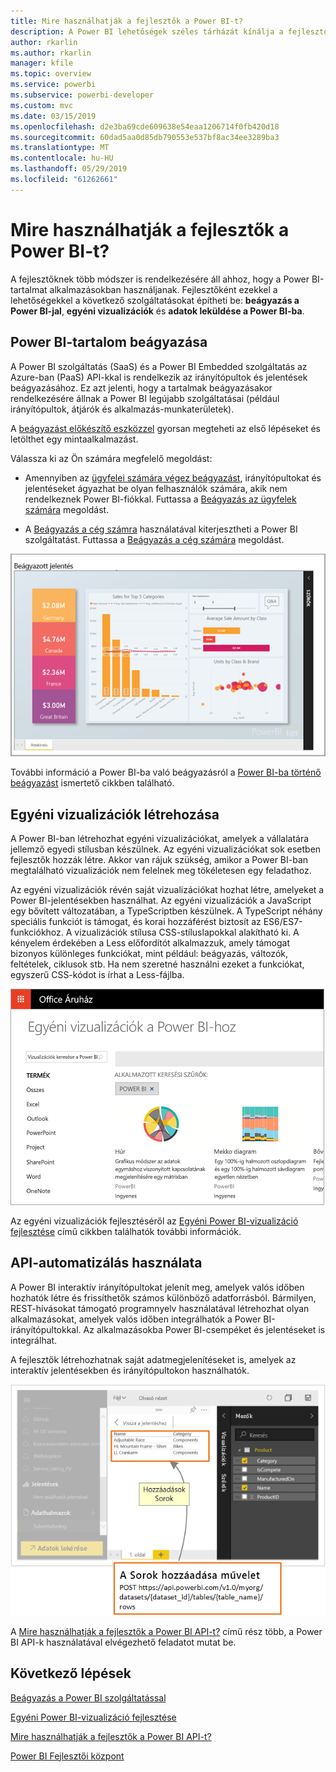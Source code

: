 ```yaml
---
title: Mire használhatják a fejlesztők a Power BI-t?
description: A Power BI lehetőségek széles tárházát kínálja a fejlesztők számára. Ezek a beágyazási lehetőségektől az egyéni vizualizációkig és az adatkészletek streameléséig terjednek.
author: rkarlin
ms.author: rkarlin
manager: kfile
ms.topic: overview
ms.service: powerbi
ms.subservice: powerbi-developer
ms.custom: mvc
ms.date: 03/15/2019
ms.openlocfilehash: d2e3ba69cde609638e54eaa1206714f0fb420d18
ms.sourcegitcommit: 60dad5aa0d85db790553e537bf8ac34ee3289ba3
ms.translationtype: MT
ms.contentlocale: hu-HU
ms.lasthandoff: 05/29/2019
ms.locfileid: "61262661"
---
```

# <a name="what-can-developers-do-with-power-bi"></a>Mire használhatják a fejlesztők a Power BI-t?

A fejlesztőknek több módszer is rendelkezésére áll ahhoz, hogy a Power BI-tartalmat alkalmazásokban használjanak. Fejlesztőként ezekkel a lehetőségekkel a következő szolgáltatásokat építheti be: **beágyazás a Power BI-jal**, **egyéni vizualizációk** és **adatok leküldése a Power BI-ba**.

## <a name="embedding-power-bi-content"></a>Power BI-tartalom beágyazása

A Power BI szolgáltatás (SaaS) és a Power BI Embedded szolgáltatás az Azure-ban (PaaS) API-kkal is rendelkezik az irányítópultok és jelentések beágyazásához. Ez azt jelenti, hogy a tartalmak beágyazásakor rendelkezésére állnak a Power BI legújabb szolgáltatásai (például irányítópultok, átjárók és alkalmazás-munkaterületek).

A [beágyazást előkészítő eszközzel](https://aka.ms/embedsetup) gyorsan megteheti az első lépéseket és letölthet egy mintaalkalmazást.

Válassza ki az Ön számára megfelelő megoldást:

* Amennyiben az [ügyfelei számára végez beágyazást](embedding.md#embedding-for-your-customers), irányítópultokat és jelentéseket ágyazhat be olyan felhasználók számára, akik nem rendelkeznek Power BI-fiókkal. Futtassa a [Beágyazás az ügyfelek számára](https://aka.ms/embedsetup/AppOwnsData) megoldást.

* A [Beágyazás a cég számra](embedding.md#embedding-for-your-organization) használatával kiterjesztheti a Power BI szolgáltatást. Futtassa a [Beágyazás a cég számára](https://aka.ms/embedsetup/UserOwnsData) megoldást.

![PBIE-minta](media/what-can-you-do/what-can-you-do-02.png)

További információ a Power BI-ba való beágyazásról a [Power BI-ba történő beágyazást](embedding.md) ismertető cikkben található.

## <a name="developing-custom-visuals"></a>Egyéni vizualizációk létrehozása

A Power BI-ban létrehozhat egyéni vizualizációkat, amelyek a vállalatára jellemző egyedi stílusban készülnek. Az egyéni vizualizációkat sok esetben fejlesztők hozzák létre. Akkor van rájuk szükség, amikor a Power BI-ban megtalálható vizualizációk nem felelnek meg tökéletesen egy feladathoz.

Az egyéni vizualizációk révén saját vizualizációkat hozhat létre, amelyeket a Power BI-jelentésekben használhat. Az egyéni vizualizációk a JavaScript egy bővített változatában, a TypeScriptben készülnek. A TypeScript néhány speciális funkciót is támogat, és korai hozzáférést biztosít az ES6/ES7-funkciókhoz. A vizualizációk stílusa CSS-stíluslapokkal alakítható ki. A kényelem érdekében a Less előfordítót alkalmazzuk, amely támogat bizonyos különleges funkciókat, mint például: beágyazás, változók, feltételek, ciklusok stb. Ha nem szeretné használni ezeket a funkciókat, egyszerű CSS-kódot is írhat a Less-fájlba.

![CV-minta](media/what-can-you-do/powerbi-custom-visual-store.png)

Az egyéni vizualizációk fejlesztéséről az [Egyéni Power BI-vizualizáció fejlesztése](custom-visual-develop-tutorial.md) című cikkben találhatók további információk.

## <a name="using-api-automation"></a>API-automatizálás használata

A Power BI interaktív irányítópultokat jelenít meg, amelyek valós időben hozhatók létre és frissíthetők számos különböző adatforrásból. Bármilyen, REST-hívásokat támogató programnyelv használatával létrehozhat olyan alkalmazásokat, amelyek valós időben integrálhatók a Power BI-irányítópultokkal. Az alkalmazásokba Power BI-csempéket és jelentéseket is integrálhat.

A fejlesztők létrehozhatnak saját adatmegjelenítéseket is, amelyek az interaktív jelentésekben és irányítópultokon használhatók.

![Adatminta leküldése](media/what-can-you-do/powerbi-push-data.png)

A [Mire használhatják a fejlesztők a Power BI API-t?](overview-of-power-bi-rest-api.md) című rész több, a Power BI API-k használatával elvégezhető feladatot mutat be.

## <a name="next-steps"></a>Következő lépések

[Beágyazás a Power BI szolgáltatással](embedding.md)  

[Egyéni Power BI-vizualizáció fejlesztése](https://microsoft.github.io/PowerBI-visuals/docs/step-by-step-lab/developing-a-power-bi-custom-visual/)

[Mire használhatják a fejlesztők a Power BI API-t?](overview-of-power-bi-rest-api.md)

[Power BI Fejlesztői központ](https://powerbi.microsoft.com/developers/)